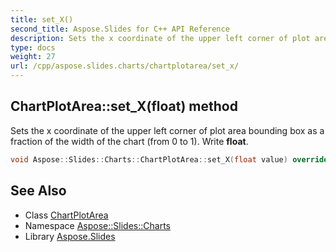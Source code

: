 ```yaml
---
title: set_X()
second_title: Aspose.Slides for C++ API Reference
description: Sets the x coordinate of the upper left corner of plot area bounding box as a fraction of the width of the chart (from 0 to 1). Write float.
type: docs
weight: 27
url: /cpp/aspose.slides.charts/chartplotarea/set_x/
---
```

## ChartPlotArea::set_X(float) method


Sets the x coordinate of the upper left corner of plot area bounding box as a fraction of the width of the chart (from 0 to 1). Write **float**.

```cpp
void Aspose::Slides::Charts::ChartPlotArea::set_X(float value) override
```

## See Also

* Class [ChartPlotArea](./)
* Namespace [Aspose::Slides::Charts](../)
* Library [Aspose.Slides](../../)
